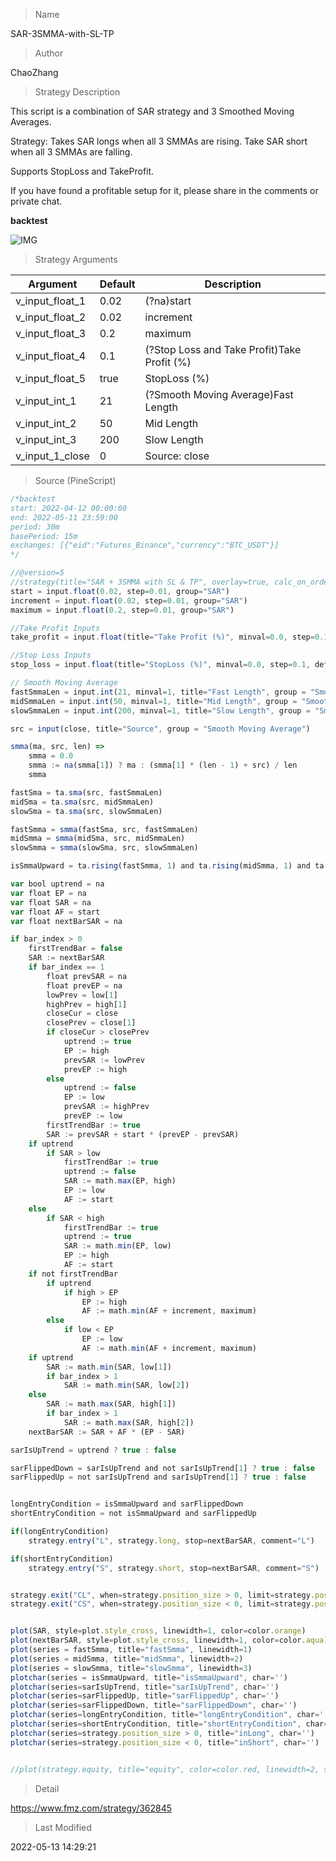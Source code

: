 
> Name

SAR-3SMMA-with-SL-TP

> Author

ChaoZhang

> Strategy Description

This script is a combination of SAR strategy and 3 Smoothed Moving Averages.

Strategy:
Takes SAR longs when all 3 SMMAs are rising. Take SAR short when all 3 SMMAs are falling.

Supports StopLoss and TakeProfit.

If you have found a profitable setup for it, please share in the comments or private chat.

**backtest**

 ![IMG](https://www.fmz.com/upload/asset/17ecae098ab4b99118c.png) 

> Strategy Arguments



|Argument|Default|Description|
|----|----|----|
|v_input_float_1|0.02|(?na)start|
|v_input_float_2|0.02|increment|
|v_input_float_3|0.2|maximum|
|v_input_float_4|0.1|(?Stop Loss and Take Profit)Take Profit (%)|
|v_input_float_5|true|StopLoss (%)|
|v_input_int_1|21|(?Smooth Moving Average)Fast Length|
|v_input_int_2|50|Mid Length|
|v_input_int_3|200|Slow Length|
|v_input_1_close|0|Source: close|high|low|open|hl2|hlc3|hlcc4|ohlc4|


> Source (PineScript)

``` javascript
/*backtest
start: 2022-04-12 00:00:00
end: 2022-05-11 23:59:00
period: 30m
basePeriod: 15m
exchanges: [{"eid":"Futures_Binance","currency":"BTC_USDT"}]
*/

//@version=5
//strategy(title="SAR + 3SMMA with SL & TP", overlay=true, calc_on_order_fills=false, calc_on_every_tick=false, default_qty_type=strategy.percent_of_equity, default_qty_value=100, currency=currency.USD, commission_type= strategy.commission.percent, commission_value=0.03)
start = input.float(0.02, step=0.01, group="SAR")
increment = input.float(0.02, step=0.01, group="SAR")
maximum = input.float(0.2, step=0.01, group="SAR")

//Take Profit Inputs     
take_profit = input.float(title="Take Profit (%)", minval=0.0, step=0.1, defval = 0.1, group="Stop Loss and Take Profit", inline="TP") * 0.01

//Stop Loss Inputs
stop_loss = input.float(title="StopLoss (%)", minval=0.0, step=0.1, defval=1, group="Stop Loss and Take Profit", inline="SL") * 0.01

// Smooth Moving Average
fastSmmaLen = input.int(21, minval=1, title="Fast Length", group = "Smooth Moving Average")
midSmmaLen = input.int(50, minval=1, title="Mid Length", group = "Smooth Moving Average")
slowSmmaLen = input.int(200, minval=1, title="Slow Length", group = "Smooth Moving Average")

src = input(close, title="Source", group = "Smooth Moving Average")

smma(ma, src, len) => 
    smma = 0.0
    smma := na(smma[1]) ? ma : (smma[1] * (len - 1) + src) / len
    smma

fastSma = ta.sma(src, fastSmmaLen)
midSma = ta.sma(src, midSmmaLen)
slowSma = ta.sma(src, slowSmmaLen)

fastSmma = smma(fastSma, src, fastSmmaLen)
midSmma = smma(midSma, src, midSmmaLen)
slowSmma = smma(slowSma, src, slowSmmaLen)

isSmmaUpward = ta.rising(fastSmma, 1) and ta.rising(midSmma, 1) and ta.rising(slowSmma, 1)

var bool uptrend = na
var float EP = na
var float SAR = na
var float AF = start
var float nextBarSAR = na

if bar_index > 0
	firstTrendBar = false
	SAR := nextBarSAR
	if bar_index == 1
		float prevSAR = na
		float prevEP = na
		lowPrev = low[1]
		highPrev = high[1]
		closeCur = close
		closePrev = close[1]
		if closeCur > closePrev
			uptrend := true
			EP := high
			prevSAR := lowPrev
			prevEP := high
		else
			uptrend := false
			EP := low
			prevSAR := highPrev
			prevEP := low
		firstTrendBar := true
		SAR := prevSAR + start * (prevEP - prevSAR)
	if uptrend
		if SAR > low
			firstTrendBar := true
			uptrend := false
			SAR := math.max(EP, high)
			EP := low
			AF := start
	else
		if SAR < high
			firstTrendBar := true
			uptrend := true
			SAR := math.min(EP, low)
			EP := high
			AF := start
	if not firstTrendBar
		if uptrend
			if high > EP
				EP := high
				AF := math.min(AF + increment, maximum)
		else
			if low < EP
				EP := low
				AF := math.min(AF + increment, maximum)
	if uptrend
		SAR := math.min(SAR, low[1])
		if bar_index > 1
			SAR := math.min(SAR, low[2])
	else
		SAR := math.max(SAR, high[1])
		if bar_index > 1
			SAR := math.max(SAR, high[2])
	nextBarSAR := SAR + AF * (EP - SAR)

sarIsUpTrend = uptrend ? true : false

sarFlippedDown = sarIsUpTrend and not sarIsUpTrend[1] ? true : false
sarFlippedUp = not sarIsUpTrend and sarIsUpTrend[1] ? true : false


longEntryCondition = isSmmaUpward and sarFlippedDown
shortEntryCondition = not isSmmaUpward and sarFlippedUp

if(longEntryCondition)
    strategy.entry("L", strategy.long, stop=nextBarSAR, comment="L")

if(shortEntryCondition)
    strategy.entry("S", strategy.short, stop=nextBarSAR, comment="S")


strategy.exit("CL", when=strategy.position_size > 0, limit=strategy.position_avg_price * (1+take_profit), stop=strategy.position_avg_price*(1-stop_loss))
strategy.exit("CS", when=strategy.position_size < 0, limit=strategy.position_avg_price * (1-take_profit), stop=strategy.position_avg_price*(1+stop_loss))


plot(SAR, style=plot.style_cross, linewidth=1, color=color.orange)
plot(nextBarSAR, style=plot.style_cross, linewidth=1, color=color.aqua)
plot(series = fastSmma, title="fastSmma", linewidth=1)
plot(series = midSmma, title="midSmma", linewidth=2)
plot(series = slowSmma, title="slowSmma", linewidth=3)
plotchar(series = isSmmaUpward, title="isSmmaUpward", char='')
plotchar(series=sarIsUpTrend, title="sarIsUpTrend", char='')
plotchar(series=sarFlippedUp, title="sarFlippedUp", char='')
plotchar(series=sarFlippedDown, title="sarFlippedDown", char='')
plotchar(series=longEntryCondition, title="longEntryCondition", char='')
plotchar(series=shortEntryCondition, title="shortEntryCondition", char='')
plotchar(series=strategy.position_size > 0, title="inLong", char='')
plotchar(series=strategy.position_size < 0, title="inShort", char='')


//plot(strategy.equity, title="equity", color=color.red, linewidth=2, style=plot.style_areabr)


```

> Detail

https://www.fmz.com/strategy/362845

> Last Modified

2022-05-13 14:29:21
